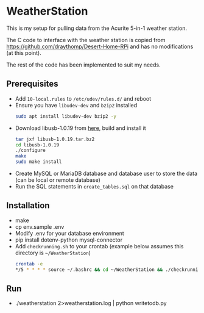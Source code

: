 # WeatherStation

This is my setup for pulling data from the Acurite 5-in-1 weather station.

The C code to interface with the weather station is copied from https://github.com/draythomp/Desert-Home-RPi and has no modifications (at this point).

The rest of the code has been implemented to suit my needs. 

## Prerequisites

* Add `10-local.rules` to `/etc/udev/rules.d/` and reboot
* Ensure you have `libudev-dev` and `bzip2` installed
  ``` sh
  sudo apt install libudev-dev bzip2 -y
  ```
* Download libusb-1.0.19 from [here](http://downloads.sourceforge.net/libusb/libusb-1.0.19.tar.bz2), build and install it
  ``` sh
  tar jxf libusb-1.0.19.tar.bz2
  cd libusb-1.0.19
  ./configure
  make
  sudo make install
  ```
* Create MySQL or MariaDB database and database user to store the data (can be local or remote database)
* Run the SQL statements in `create_tables.sql` on that database

## Installation

* make
* cp env.sample .env
* Modify .env for your database environment
* pip install dotenv-python mysql-connector
* Add `checkrunning.sh` to your crontab (example below assumes this directory is `~/WeatherStation`)
  ``` sh
  crontab -e
  */5 * * * * source ~/.bashrc && cd ~/WeatherStation && ./checkrunning.sh 2>&1 > /dev/null
  ```

## Run

* ./weatherstation 2>weatherstation.log | python writetodb.py
